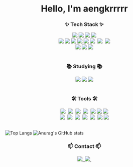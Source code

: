<!--타이틀 부분-->
<div align="center">
  <h1>Hello, I'm aengkrrrrr</h1>
</div>

<!--내용 부분-->
<h3 align="center">✨ Tech Stack ✨</h3>
<div align="center">
  <img src="https://img.shields.io/badge/html5-E34F26?style=for-the-badge&logo=html5&logoColor=white"> 
  <img src="https://img.shields.io/badge/css-1572B6?style=for-the-badge&logo=css3&logoColor=white"> 
  <img src="https://img.shields.io/badge/javascript-F7DF1E?style=for-the-badge&logo=javascript&logoColor=black"> 
  <img src="https://img.shields.io/badge/jquery-0769AD?style=for-the-badge&logo=jquery&logoColor=white">
  <br>
  <img src="https://img.shields.io/badge/react-61DAFB?style=for-the-badge&logo=react&logoColor=black"> 
  <img src="https://img.shields.io/badge/React%20Query-FF4154?style=for-the-badge&logo=react%20query&logoColor=white" />
  <img src="https://img.shields.io/badge/vue.js-4FC08D?style=for-the-badge&logo=vue.js&logoColor=white"> 
  <img src="https://img.shields.io/badge/angular.js-DD0031?style=for-the-badge&logo=angularjs&logoColor=white">
  <img src="https://img.shields.io/badge/node.js-339933?style=for-the-badge&logo=Node.js&logoColor=white">
  <img src="https://img.shields.io/badge/typescript-007ACC.svg?style=for-the-badge&logo=typescript&logoColor=white" />&nbsp
  <img src="https://img.shields.io/badge/php-DB7093?style=for-the-badge&logo=php&logoColor=ffd35b" />&nbsp
  <img src="https://img.shields.io/badge/mysql-20232a.svg?style=for-the-badge&logo=mysql&logoColor=#4479A1" />
 <br>
  <img src="https://img.shields.io/badge/tailwindcss-06B6D4?style=for-the-badge&logo=tailwindcss&logoColor=white">
  <img src="https://img.shields.io/badge/sass-CC6699?style=for-the-badge&logo=sass&logoColor=white">
  <img src="https://img.shields.io/badge/normalizedotcss-E3695F?style=for-the-badge&logo=normalizedotcss&logoColor=white">
  
</div>
<br>
<h3 align="center">📚 Studying 📚</h3>
<div align="center">
  <img src="https://img.shields.io/badge/flutter-02569B?style=for-the-badge&logo=flutter&logoColor=white" />
  <img src="https://img.shields.io/badge/spring-3578E5?style=for-the-badge&logo=spring&logoColor=#6DB33F" />
  <img src="https://img.shields.io/badge/springboot-6DB33F?style=for-the-badge&logo=springboot&logoColor=white" />
</div>
<br>
<h3 align="center">🛠 Tools 🛠</h3>
<div align="center">
  <img src="https://img.shields.io/badge/git-F05033.svg?style=for-the-badge&logo=git&logoColor=white" />&nbsp
  <img src="https://img.shields.io/badge/github-181717.svg?style=for-the-badge&logo=github&logoColor=white" />&nbsp
  <img src="https://img.shields.io/badge/Notion-F3F3F3.svg?style=for-the-badge&logo=notion&logoColor=white" />&nbsp
  <img src="https://img.shields.io/badge/slack-DB7093?style=for-the-badge&logo=slack&logoColor=#4A154B" />&nbsp
   <img src="https://img.shields.io/badge/fontawesome-339AF0?style=for-the-badge&logo=fontawesome&logoColor=white">
  <img src="https://img.shields.io/badge/linux-FCC624?style=for-the-badge&logo=linux&logoColor=black"> 
   <img src="https://img.shields.io/badge/eclipseide-2C2255?style=for-the-badge&logo=eclipseide&logoColor=white">


</div>

<div align="center">
  <img src="https://img.shields.io/badge/adobe%20photoshop-08253c.svg?style=for-the-badge&logo=adobe%20photoshop&logoColor=37abff" />&nbsp
  <img src="https://img.shields.io/badge/figma-FF4154.svg?style=for-the-badge&logo=figma&logoColor=white" />&nbsp
  <img src="https://img.shields.io/badge/VSCode-3578E5.svg?style=for-the-badge&logo=visual-studio-code&logoColor=0769AD" />&nbsp
   <img src="https://img.shields.io/badge/firebase-F7DF1E.svg?style=for-the-badge&logo=firebase&logoColor=#DD2C00" />&nbsp
    <img src="https://img.shields.io/badge/bootstrap-dddddd.svg?style=for-the-badge&logo=bootstrap&logoColor=#7952B3" />&nbsp
    <img src="https://img.shields.io/badge/amazonaws-232F3E?style=for-the-badge&logo=amazonaws&logoColor=white"> 
  <img src="https://img.shields.io/badge/apache tomcat-F8DC75?style=for-the-badge&logo=apachetomcat&logoColor=white">
 
</div>

<br>

![Top Langs](https://github-readme-stats.vercel.app/api/top-langs/?username=aengkrrrrr&layout=compact) 
![Anurag's GitHub stats](https://github-readme-stats.vercel.app/api?username=aengkrrrrr&show_icons=true&theme=radical)

<h3 align="center">📫 Contact 📫</h3>
<div align="center">
  <a href="mailto:srimm3399@naver.com">
    <img
      src="https://img.shields.io/badge/srimm3399@gmail.com-D14836?style=for-the-badge&logo=gmail&logoColor=white"/>&nbsp
     <img src="https://img.shields.io/badge/notion-000000?style=for-the-badge&logo=notion&logoColor=white"/>&nbsp
  </a>
</div>